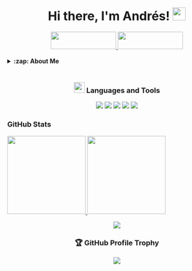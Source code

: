 <!-- Encabezado -->
<h1 align="center">Hi there, I'm Andrés! <img src="./src/wave.gif" width="30px"></h1>

<!-- Enlaces a tus perfiles -->
<p align="center">
    <a href="https://www.linkedin.com/in/andres-arias-792364229/" target="_blank">
        <img src="https://user-images.githubusercontent.com/101019474/211182183-c9afd5c2-6c64-495c-9ca9-a275ddcbc7f3.png" width="150" height="40" style="margin-bottom: 5px;" />
    </a>
    <a href="https://github.com/AndresCortesA" target="_blank">
        <img src="https://user-images.githubusercontent.com/101019474/211182377-07f411bf-f0c9-40e4-b738-fae2a0ef366c.png" width="150" height="40" style="margin-bottom: 5px;" />
    </a>
</p>

<!-- Sobre mí -->
<details>
    <summary><strong>:zap: About Me</strong></summary>
    <p>
        Hi! I'm Andrés, a passionate student Backend Developer interested in data analytics and backend development in Java.
        Currently, I'm studying and practicing Spring, advanced Java, MySQL, and Go (Golang). I love to learn new technologies and
        build exciting projects.
    </p>
</details>

<br />

<!-- Lenguajes y herramientas -->
<h3 align="center"><img src="./src/0101.GIF" width="25px" height="25px"> Languages and Tools</h3>
<p align="center">
    <img src="https://img.shields.io/badge/GO-1.20-blue"/>
    <img src="https://img.shields.io/badge/Java-15-orange"/>
    <img src="https://img.shields.io/badge/MySQL-8-blue"/>
    <img src="https://img.shields.io/badge/SpringBoot-framework-brightgreen"/>
    <img src="https://img.shields.io/badge/Python-3.9-blue"/>
</p>

<!-- Estadísticas de GitHub -->
<h3 align="left">GitHub Stats</h3>
<div>
    <a href="https://github.com/AndresCortesA">
        <img height="180em" src="https://github-readme-stats.vercel.app/api?username=AndresCortesA&show_icons=true&theme=radical&include_all_commits=true&count_private=true"/>
    </a>
    <a href="https://github.com/AndresCortesA">
        <img height="180em" src="https://github-readme-stats.vercel.app/api/top-langs/?username=AndresCortesA&layout=compact&langs_count=7&theme=radical"/>
    </a>
</div>

<!-- Contribuciones de GitHub animadas -->
<p align="center">
    <img src="https://github.com/AndresCortesA/AndresCortesA/blob/output/github-contribution-grid-snake.gif"/>
</p>

<!-- Trofeos de perfil de GitHub -->
<h3 align="center">🏆 GitHub Profile Trophy</h3>
<p align="center">
    <a href="https://github.com/AndresCortesA">
        <img src="https://github-profile-trophy.vercel.app/?username=AndresCortesA&no-frame=true&theme=onedark&rank=SECRET,SSS,SS,S,AAA,AA,A"/>
    </a>
</p>
